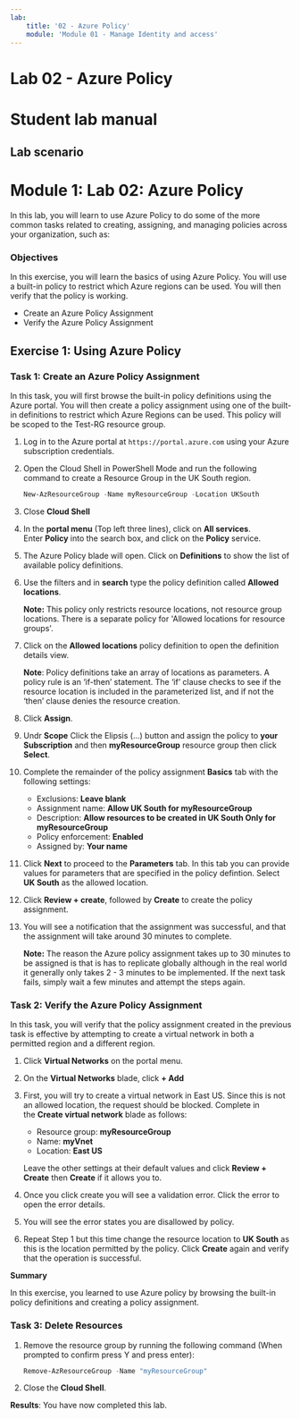 ```yaml
---
lab:
    title: '02 - Azure Policy'
    module: 'Module 01 - Manage Identity and access'
---
```


# Lab 02 - Azure Policy

# Student lab manual

## Lab scenario

# Module 1: Lab 02: Azure Policy 

In this lab, you will learn to use Azure Policy to do some of the more common tasks related to creating, assigning, and managing policies across your organization, such as:


### Objectives
In this exercise, you will learn the basics of using Azure Policy. You will use a built-in policy to restrict which Azure regions can be used. You will then verify that the policy is working.

- Create an Azure Policy Assignment
- Verify the Azure Policy Assignment

## Exercise 1: Using Azure Policy


### Task 1: Create an Azure Policy Assignment

In this task, you will first browse the built-in policy definitions using the Azure portal. You will then create a policy assignment using one of the built-in definitions to restrict which Azure Regions can be used. This policy will be scoped to the Test-RG resource group.

1.  Log in to the Azure portal at `https://portal.azure.com` using your Azure subscription credentials.

1.  Open the Cloud Shell in PowerShell Mode and run the following command to create a Resource Group in the UK South region.

    ```powershell
    New-AzResourceGroup -Name myResourceGroup -Location UKSouth
    ```
1. Close **Cloud Shell**

1.  In the **portal menu** (Top left three lines), click on **All services**. Enter **Policy** into the search box, and click on the **Policy** service.

1.  The Azure Policy blade will open. Click on **Definitions** to show the list of available policy definitions.



1.  Use the filters and in **search** type the policy definition called **Allowed locations**.

  
    **Note:** This policy only restricts resource locations, not resource group locations. There is a separate policy for 'Allowed locations for resource groups'.


1.  Click on the **Allowed locations** policy definition to open the definition details view. 

    **Note**: Policy definitions take an array of locations as parameters. A policy rule is an ‘if-then’ statement. The ‘if’ clause checks to see if the resource location is included in the parameterized list, and if not the ‘then’ clause denies the resource creation.

  
1.  Click **Assign**.

 
1.  Undr **Scope** Click the Elipsis (...) button and assign the policy to **your Subscription** and then **myResourceGroup** resource group then click **Select**.

 
1.  Complete the remainder of the policy assignment **Basics** tab with the following settings:

    -   Exclusions: **Leave blank**
    -   Assignment name: **Allow UK South for myResourceGroup**
    -   Description: **Allow resources to be created in UK South Only for myResourceGroup**
    -   Policy enforcement: **Enabled**
    -   Assigned by: **Your name**

1.  Click **Next** to proceed to the **Parameters** tab. In this tab you can  provide values for parameters that are specified in the policy defintion. Select **UK South** as the allowed location.

1.  Click **Review + create**, followed by **Create** to create the policy assignment. 

1.  You will see a notification that the assignment was successful, and that the assignment will take around 30 minutes to complete.

    **Note:** The reason the Azure policy assignment takes up to 30 minutes to be assigned is that is has to replicate globally although in the real world it generally only takes 2 - 3 minutes to be implemented.  If the next task fails, simply wait a few minutes and attempt the steps again.

### Task 2: Verify the Azure Policy Assignment

In this task, you will verify that the policy assignment created in the previous task is effective by attempting to create a virtual network in both a permitted region and a different region.

1.  Click **Virtual Networks** on the portal menu.

1.  On the **Virtual Networks** blade, click **+ Add**
1.  First, you will try to create a virtual network in East US. Since this is not an allowed location, the request should be blocked. Complete in the **Create virtual network** blade as follows:

    -   Resource group: **myResourceGroup**
    -   Name: **myVnet**
    -   Location: **East US**

    Leave the other settings at their default values and click **Review + Create** then **Create** if it allows you to.

1.  Once you click create you will see a validation error. Click the error to open the error details.


1.  You will see the error states you are disallowed by policy.


1.  Repeat Step 1 but this time change the resource location to **UK South** as this is the location permitted by the policy. Click **Create** again and verify that the operation is successful.

**Summary**

In this exercise, you learned to use Azure policy by browsing the built-in policy definitions and creating a policy assignment.

### Task 3: Delete Resources

1.  Remove the resource group by running the following command (When prompted to confirm press Y and press enter):
  
    ```powershell
    Remove-AzResourceGroup -Name "myResourceGroup"
    ```

1.  Close the **Cloud Shell**. 

**Results**: You have now completed this lab.